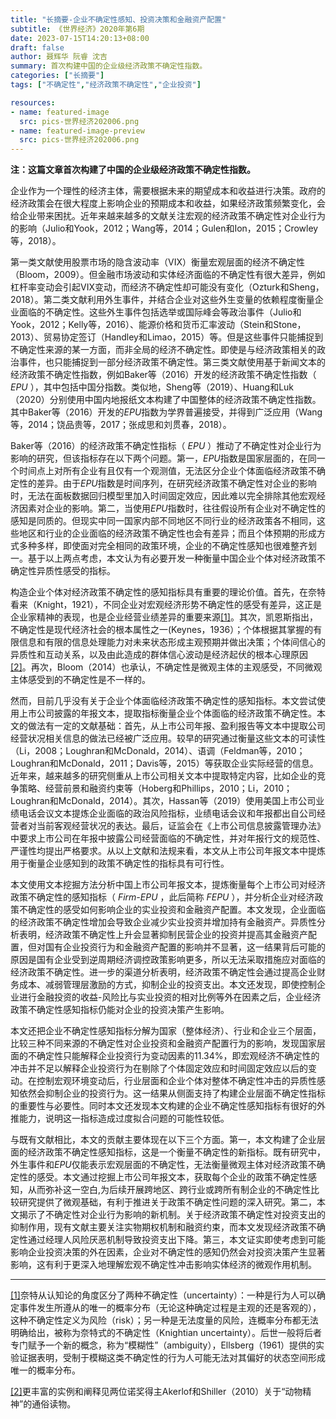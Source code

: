 ```yaml
---
title: "长摘要-企业不确定性感知、投资决策和金融资产配置"
subtitle: 《世界经济》2020年第6期
date: 2023-07-15T14:20:13+08:00
draft: false
author: 聂辉华 阮睿 沈吉
summary: 首次构建中国的企业级经济政策不确定性指数。
categories: ["长摘要"]
tags: ["不确定性","经济政策不确定性","企业投资"]

resources:
- name: featured-image
  src: pics-世界经济202006.png
- name: featured-image-preview
  src: pics-世界经济202006.png
---
```

**注：这篇文章首次构建了中国的企业级经济政策不确定性指数。**
   
企业作为一个理性的经济主体，需要根据未来的期望成本和收益进行决策。政府的经济政策会在很大程度上影响企业的预期成本和收益，如果经济政策频繁变化，会给企业带来困扰。近年来越来越多的文献关注宏观的经济政策不确定性对企业行为的影响（Julio和Yook，2012；Wang等，2014；Gulen和Ion，2015；Crowley等，2018）。

第一类文献使用股票市场的隐含波动率（VIX）衡量宏观层面的经济不确定性（Bloom，2009）。但金融市场波动和实体经济面临的不确定性有很大差异，例如杠杆率变动会引起VIX变动，而经济不确定性却可能没有变化（Ozturk和Sheng，2018）。第二类文献利用外生事件，并结合企业对这些外生变量的依赖程度衡量企业面临的不确定性。这些外生事件包括选举或国际峰会等政治事件（Julio和Yook，2012；Kelly等，2016）、能源价格和货币汇率波动（Stein和Stone，2013）、贸易协定签订（Handley和Limao，2015）等。但是这些事件只能捕捉到不确定性来源的某一方面，而非全局的经济不确定性。即使是与经济政策相关的政治事件，也只能捕捉到一部分经济政策不确定性。第三类文献使用基于新闻文本的经济政策不确定性指数，例如Baker等（2016）开发的经济政策不确定性指数（ *EPU* ），其中包括中国分指数。类似地，Sheng等（2019）、Huang和Luk（2020）分别使用中国内地报纸文本构建了中国整体的经济政策不确定性指数。其中Baker等（2016）开发的*EPU*指数为学界普遍接受，并得到广泛应用（Wang等，2014；饶品贵等，2017；张成思和刘贯春，2018）。

Baker等（2016）的经济政策不确定性指标（ *EPU* ）推动了不确定性对企业行为影响的研究，但该指标存在以下两个问题。第一，*EPU*指数是国家层面的，在同一个时间点上对所有企业有且仅有一个观测值，无法区分企业个体面临经济政策不确定性的差异。由于*EPU*指数是时间序列，在研究经济政策不确定性对企业的影响时，无法在面板数据回归模型里加入时间固定效应，因此难以完全排除其他宏观经济因素对企业的影响。第二，当使用*EPU*指数时，往往假设所有企业对不确定性的感知是同质的。但现实中同一国家内部不同地区不同行业的经济政策各不相同，这些地区和行业的企业面临的经济政策不确定性也会有差异；而且个体预期的形成方式多种多样，即使面对完全相同的政策环境，企业的不确定性感知也很难整齐划一。基于以上两点考虑，本文认为有必要开发一种衡量中国企业个体对经济政策不确定性异质性感受的指标。

构造企业个体对经济政策不确定性的感知指标具有重要的理论价值。首先，在奈特看来（Knight，1921），不同企业对宏观经济形势不确定性的感受有差异，这正是企业家精神的表现，也是企业经营业绩差异的重要来源[[1]](#_ftn1)。其次，凯恩斯指出，不确定性是现代经济社会的根本属性之一(Keynes，1936）；个体根据其掌握的有限信息和有限的信息处理能力对未来状态形成主观预期并做出决策；个体间信心的异质性和互动关系，以及由此造成的群体信心波动是经济起伏的根本心理原因[[2]](#_ftn2)。再次，Bloom（2014）也承认，不确定性是微观主体的主观感受，不同微观主体感受到的不确定性是不一样的。

然而，目前几乎没有关于企业个体面临经济政策不确定性的感知指标。本文尝试使用上市公司披露的年报文本，提取指标衡量企业个体面临的经济政策不确定性。本文的做法有一定的文献基础：首先，从上市公司年报、盈利报告等文本中提取公司经营状况相关信息的做法已经被广泛应用。较早的研究通过衡量这些文本的可读性（Li，2008；Loughran和McDonald，2014）、语调（Feldman等，2010；Loughran和McDonald，2011；Davis等，2015）等获取企业实际经营的信息。近年来，越来越多的研究侧重从上市公司相关文本中提取特定内容，比如企业的竞争策略、经营前景和融资约束等（Hoberg和Phillips，2010；Li，2010；Loughran和McDonald，2014）。其次，Hassan等（2019）使用美国上市公司业绩电话会议文本提炼企业面临的政治风险指标，业绩电话会议和年报都出自公司经营者对当前客观经营状况的表达。最后，证监会在《上市公司信息披露管理办法》中要求上市公司在年报中披露公司经营面临的不确定性，并对年报行文的规范性、严谨性均提出严格要求。从以上文献和法规来看，本文从上市公司年报文本中提炼用于衡量企业感知到的政策不确定性的指标具有可行性。

本文使用文本挖掘方法分析中国上市公司年报文本，提炼衡量每个上市公司对经济政策不确定性的感知指标（ *Firm-EPU* ，此后简称 *FEPU* ），并分析企业对经济政策不确定性的感受如何影响企业的实业投资和金融资产配置。本文发现，企业面临的经济政策不确定性增加会导致企业减少实业投资并增加持有金融资产。异质性分析表明，经济政策不确定性上升会显著抑制民营企业的投资并提高其金融资产配置，但对国有企业投资行为和金融资产配置的影响并不显著，这一结果背后可能的原因是国有企业受到逆周期经济调控政策影响更多，所以无法采取措施应对面临的经济政策不确定性。进一步的渠道分析表明，经济政策不确定性会通过提高企业财务成本、减弱管理层激励的方式，抑制企业的投资支出。本文还发现，即使控制企业进行金融投资的收益-风险比与实业投资的相对比例等外在因素之后，企业经济政策不确定性感知指标仍能对企业的投资决策产生影响。

本文还把企业不确定性感知指标分解为国家（整体经济）、行业和企业三个层面，比较三种不同来源的不确定性对企业投资和金融资产配置行为的影响，发现国家层面的不确定性只能解释企业投资行为变动因素的11.34%，即宏观经济不确定性的冲击并不足以解释企业投资行为在剔除了个体固定效应和时间固定效应以后的变动。在控制宏观环境变动后，行业层面和企业个体对整体不确定性冲击的异质性感知依然会抑制企业的投资行为。这一结果从侧面支持了构建企业层面不确定性指标的重要性与必要性。同时本文还发现本文构建的企业不确定性感知指标有很好的外推能力，说明这一指标造成过度拟合问题的可能性较低。

与既有文献相比，本文的贡献主要体现在以下三个方面。第一，本文构建了企业层面的经济政策不确定性感知指标，这是一个衡量不确定性的新指标。既有研究中，外生事件和*EPU*仅能表示宏观层面的不确定性，无法衡量微观主体对经济政策不确定性的感受。本文通过挖掘上市公司年报文本，获取每个企业的政策不确定性感知，从而弥补这一空白,为后续开展跨地区、跨行业或跨所有制企业的不确定性比较研究提供了微观基础，有利于推进关于政策不确定性问题的深入研究。第二，本文揭示了不确定性对企业行为影响的新机制。关于经济政策不确定性对投资支出的抑制作用，现有文献主要关注实物期权机制和融资约束，而本文发现经济政策不确定性通过经理人风险厌恶机制导致投资支出下降。第三，本文证实即使考虑到可能影响企业投资决策的外在因素，企业对不确定性的感知仍然会对投资决策产生显著影响，这有利于更深入地理解宏观不确定性冲击影响实体经济的微观作用机制。

---

[[1]](#_ftnref1)奈特从认知论的角度区分了两种不确定性（uncertainty）：一种是行为人可以确定事件发生所遵从的唯一的概率分布（无论这种确定过程是主观的还是客观的），这种不确定性定义为风险（risk）；另一种是无法度量的风险，连概率分布都无法明确给出，被称为奈特式的不确定性（Knightian uncertainty）。后世一般将后者专门赋予一个新的概念，称为“模糊性”（ambiguity），Ellsberg（1961）提供的实验证据表明，受制于模糊这类不确定性的行为人可能无法对其偏好的状态空间形成唯一的概率分布。

[[2]](#_ftnref2)更丰富的实例和阐释见两位诺奖得主Akerlof和Shiller（2010）关于“动物精神”的通俗读物。
